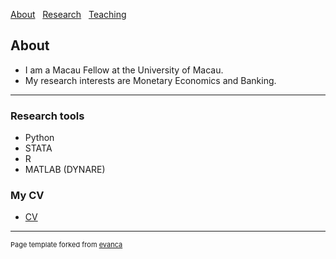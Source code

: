 [About](/index) &nbsp; [Research](/Research) &nbsp; [Teaching](/Teaching)

## About 

* I am a Macau Fellow at the University of Macau.  
* My research interests are Monetary Economics and Banking. 

---

### Research tools

* Python 
* STATA
* R
* MATLAB (DYNARE)

### My CV
* [CV](https://github.com/samiengmanng/samiengmanng.github.io/files/13826820/cv_sam_ng.pdf)










---
<p style="font-size:11px">Page template forked from <a href="https://github.com/evanca/quick-portfolio">evanca</a></p>
<!-- Remove above link if you don't want to attibute -->
